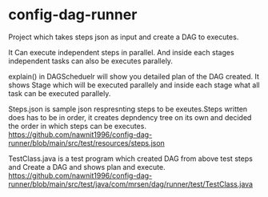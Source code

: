 # config-dag-runner
Project which takes steps json as input and create a DAG to executes.

It Can execute independent  steps in parallel. And inside each stages independent tasks can also be executes parallely.

explain() in DAGScheduelr will show you detailed plan of the DAG created. It shows Stage which will be executed parallely and inside each stage what all task can be executed parallely.

Steps.json is sample json respresnting steps to be exeutes.Steps written does has to be in order, it creates depndency tree on its own and decided the order in which steps can be executes.
https://github.com/nawnit1996/config-dag-runner/blob/main/src/test/resources/steps.json

TestClass.java is a test program which created DAG from above test steps and Create a DAG and shows plan and execute. 
https://github.com/nawnit1996/config-dag-runner/blob/main/src/test/java/com/mrsen/dag/runner/test/TestClass.java
